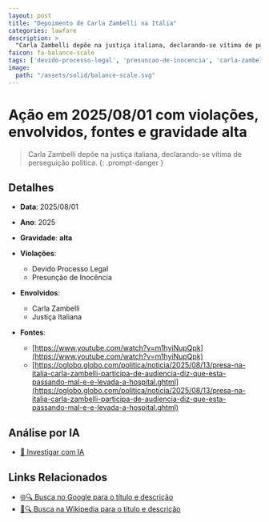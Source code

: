 ```yaml
---
layout: post
title: "Depoimento de Carla Zambelli na Itália"
categories: lawfare
description: > 
  "Carla Zambelli depõe na justiça italiana, declarando-se vítima de perseguição política."
faicon: fa-balance-scale
tags: ['devido-processo-legal', 'presuncao-de-inocencia', 'carla-zambelli', 'justica-italiana', 'gravidade-alta', 'depoimento', 'perseguicao-politica', 'zambelli']
image:
  path: "/assets/solid/balance-scale.svg"
---
```


# Ação em 2025/08/01 com violações, envolvidos, fontes e gravidade alta

> Carla Zambelli depõe na justiça italiana, declarando-se vítima de perseguição política.
{: .prompt-danger }

## Detalhes
- **Data**: 2025/08/01
- **Ano**: 2025
- **Gravidade**: **alta** <i class="fas fa-balance-scale"></i>

- **Violações**:
  - Devido Processo Legal
  - Presunção de Inocência
- **Envolvidos**:
  - Carla Zambelli
  - Justiça Italiana
- **Fontes**:
  - [https://www.youtube.com/watch?v=m1hyiNupQpk](https://www.youtube.com/watch?v=m1hyiNupQpk)
  - [https://oglobo.globo.com/politica/noticia/2025/08/13/presa-na-italia-carla-zambelli-participa-de-audiencia-diz-que-esta-passando-mal-e-e-levada-a-hospital.ghtml](https://oglobo.globo.com/politica/noticia/2025/08/13/presa-na-italia-carla-zambelli-participa-de-audiencia-diz-que-esta-passando-mal-e-e-levada-a-hospital.ghtml)

## Análise por IA
- [🤖 Investigar com IA](https://www.perplexity.ai/search?q=%20Depoimento%20de%20Carla%20Zambelli%20na%20It%C3%A1lia%20Carla%20Zambelli%20dep%C3%B5e%20na%20justi%C3%A7a%20italiana%2C%20declarando-se%20v%C3%ADtima%20de%20persegui%C3%A7%C3%A3o%20pol%C3%ADtica.%20Devido%20Processo%20Legal%20Presun%C3%A7%C3%A3o%20de%20Inoc%C3%AAncia%202025%20gravidade%20alta)

## Links Relacionados
- [🌐🔍 Busca no Google para o título e descrição](https://www.google.com/search?q=%20Depoimento%20de%20Carla%20Zambelli%20na%20It%C3%A1lia%20Carla%20Zambelli%20dep%C3%B5e%20na%20justi%C3%A7a%20italiana%2C%20declarando-se%20v%C3%ADtima%20de%20persegui%C3%A7%C3%A3o%20pol%C3%ADtica.%20Devido%20Processo%20Legal%20Presun%C3%A7%C3%A3o%20de%20Inoc%C3%AAncia%202025%20gravidade%20alta)
- [📖🔍 Busca na Wikipedia para o título e descrição](https://pt.wikipedia.org/w/index.php?search=%20Depoimento%20de%20Carla%20Zambelli%20na%20It%C3%A1lia%20Carla%20Zambelli%20dep%C3%B5e%20na%20justi%C3%A7a%20italiana%2C%20declarando-se%20v%C3%ADtima%20de%20persegui%C3%A7%C3%A3o%20pol%C3%ADtica.%20Devido%20Processo%20Legal%20Presun%C3%A7%C3%A3o%20de%20Inoc%C3%AAncia%202025%20gravidade%20alta)

